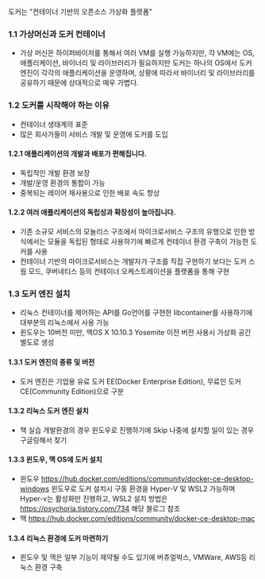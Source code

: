 도커는 "컨테이너 기반의 오픈소스 가상화 플랫폼"

### 1.1 가상머신과 도커 컨테이너
- 가상 머신은 하이퍼바이저를 통해서 여러 VM를 실행 가능하지만, 각 VM에는 OS, 애플리케이션, 바이너리 및 라이브러리가 필요하지만 도커는 하나의 OS에서 도커 엔진이 각각의 애플리케이션을 운영하며, 상황에 따라서 바이너리 및 라이브러리를 공유하기 때문에 상대적으로 매우 가볍다.
### 1.2 도커를 시작해야 하는 이유
- 컨테이너 생태계의 표준
- 많은 회사가들이 서비스 개발 및 운영에 도커를 도입
#### 1.2.1 애플리케이션의 개발과 배포가 편해집니다.
- 독립적인 개발 환경 보장
- 개발/운영 환경의 통합이 가능
- 중복되는 레이어 재사용으로 인한 배포 속도 향상
#### 1.2.2 여러 애플리케이션의 독립성과 확장성이 높아집니다.
- 기존 소규모 서비스의 모놀리스 구조에서 마이크로서비스 구조의 유행으로 인한 방식에서는 모듈을 독립된 형태로 사용하기에 빠르게 컨테이너 환경 구축이 가능한 도커를 사용
- 컨테이너 기반의 마이크로서비스는 개발자가 구조를 직접 구현하기 보다는 도커 스웜 모드, 쿠버네티스 등의 컨테이너 오케스트레이션을 플랫폼을 통해 구현 
### 1.3 도커 엔진 설치
- 리눅스 컨테이너를 제어하는 API를 Go언어를 구현한 libcontainer를 사용하기에 대부분의 리눅스에서 사용 가능
- 윈도우는 10버전 미만, 맥OS X 10.10.3 Yosemite 이전 버전 사용시 가상화 공간 별도로 생성
#### 1.3.1 도커 엔진의 종류 및 버전
- 도커 엔진은 기업용 유료 도커 EE(Docker Enterprise Edition), 무료인 도커 CE(Community Edition)으로 구분
#### 1.3.2 리눅스 도커 엔진 설치
- 책 실습 개발환경의 경우 윈도우로 진행하기에 Skip 나중에 설치할 일이 있는 경우 구글링해서 찾기
#### 1.3.3 윈도우, 맥 OS에 도커 설치
- 윈도우 https://hub.docker.com/editions/community/docker-ce-desktop-windows 윈도우로 도커 설치시 구동 환경을 Hyper-V 및 WSL2 가능하며 Hyper-v는 활성화만 진행하고, WSL2 설치 방법은 https://psychoria.tistory.com/734 해당 블로그 참조
- 맥 https://hub.docker.com/editions/community/docker-ce-desktop-mac
#### 1.3.4 리눅스 환경에 도커 마련하기
- 윈도우 및 맥은 일부 기능이 제약될 수도 있기에 버츄얼박스, VMWare, AWS등 리눅스 환경 구축